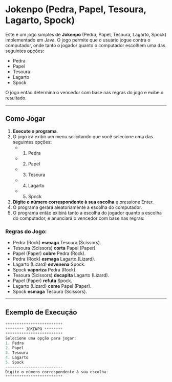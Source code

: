 # Jokenpo (Pedra, Papel, Tesoura, Lagarto, Spock)

Este é um jogo simples de **Jokenpo** (Pedra, Papel, Tesoura, Lagarto, Spock) implementado em Java. O jogo permite que o usuário jogue contra o computador, onde tanto o jogador quanto o computador escolhem uma das seguintes opções:

- Pedra
- Papel
- Tesoura
- Lagarto
- Spock

O jogo então determina o vencedor com base nas regras do jogo e exibe o resultado.

---

## Como Jogar

1. **Execute o programa**.
2. O jogo irá exibir um menu solicitando que você selecione uma das seguintes opções:
   - 1. Pedra
   - 2. Papel
   - 3. Tesoura
   - 4. Lagarto
   - 5. Spock
3. **Digite o número correspondente à sua escolha** e pressione Enter.
4. O programa gerará aleatoriamente a escolha do computador.
5. O programa então exibirá tanto a escolha do jogador quanto a escolha do computador, e anunciará o vencedor com base nas regras:

### Regras do Jogo:
- Pedra (Rock) **esmaga** Tesoura (Scissors).
- Tesoura (Scissors) **corta** Papel (Paper).
- Papel (Paper) **cobre** Pedra (Rock).
- Pedra (Rock) **esmaga** Lagarto (Lizard).
- Lagarto (Lizard) **envenena** Spock.
- Spock **vaporiza** Pedra (Rock).
- Tesoura (Scissors) **decapita** Lagarto (Lizard).
- Papel (Paper) **refuta** Spock.
- Lagarto (Lizard) **come** Papel (Paper).
- Spock **esmaga** Tesoura (Scissors).

---

## Exemplo de Execução

```java
*************************
******** JOKENPO ********
*************************
Selecione uma opção para jogar:
1. Pedra
2. Papel 
3. Tesoura
4. Lagarto
5. Spock
-------------------------
Digite o número correspondente à sua escolha:
*************************
